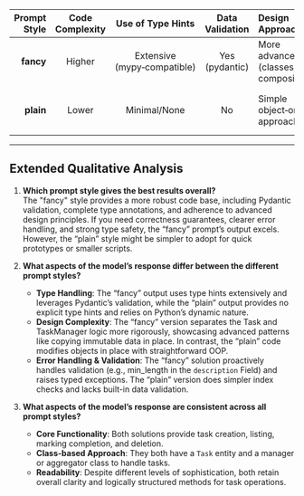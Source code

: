 | Prompt Style | Code Complexity | Use of Type Hints | Data Validation | Design Approach                     | Notable Strengths                         | Potential Weaknesses                      |
|-------------:|:---------------:|:-----------------:|:---------------:|:-------------------------------------|:------------------------------------------|:------------------------------------------|
| **fancy**    | Higher          | Extensive (mypy‑compatible) | Yes (pydantic)    | More advanced (classes, composition) | Clean structure, explicit validation      | Additional overhead, dependencies         |
| **plain**    | Lower           | Minimal/None      | No              | Simple object‑oriented approach      | Straightforward, easy to read & maintain | No built‑in validation, fewer guarantees |

---

## Extended Qualitative Analysis

1. **Which prompt style gives the best results overall?**  
   The "fancy" style provides a more robust code base, including Pydantic validation, complete type annotations, and adherence to advanced design principles. If you need correctness guarantees, clearer error handling, and strong type safety, the “fancy” prompt’s output excels. However, the “plain” style might be simpler to adopt for quick prototypes or smaller scripts.

2. **What aspects of the model’s response differ between the different prompt styles?**  
   - **Type Handling**: The “fancy” output uses type hints extensively and leverages Pydantic’s validation, while the “plain” output provides no explicit type hints and relies on Python’s dynamic nature.  
   - **Design Complexity**: The “fancy” version separates the Task and TaskManager logic more rigorously, showcasing advanced patterns like copying immutable data in place. In contrast, the “plain” code modifies objects in place with straightforward OOP.  
   - **Error Handling & Validation**: The “fancy” solution proactively handles validation (e.g., min_length in the `description` Field) and raises typed exceptions. The “plain” version does simpler index checks and lacks built-in data validation.

3. **What aspects of the model’s response are consistent across all prompt styles?**  
   - **Core Functionality**: Both solutions provide task creation, listing, marking completion, and deletion.  
   - **Class-based Approach**: They both have a `Task` entity and a manager or aggregator class to handle tasks.  
   - **Readability**: Despite different levels of sophistication, both retain overall clarity and logically structured methods for task operations.